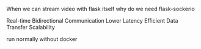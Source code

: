When we can stream video with flask itself why do we need flask-sockerio

Real-time Bidirectional Communication
Lower Latency
Efficient Data Transfer
Scalability

run normally without docker 